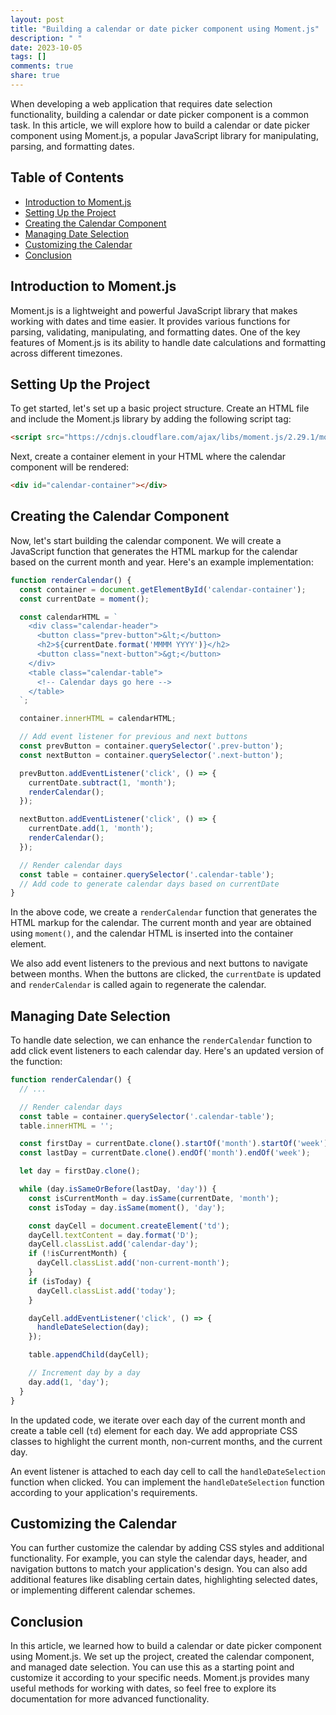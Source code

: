 ```yaml
---
layout: post
title: "Building a calendar or date picker component using Moment.js"
description: " "
date: 2023-10-05
tags: []
comments: true
share: true
---
```


When developing a web application that requires date selection functionality, building a calendar or date picker component is a common task. In this article, we will explore how to build a calendar or date picker component using Moment.js, a popular JavaScript library for manipulating, parsing, and formatting dates.

## Table of Contents
- [Introduction to Moment.js](#introduction-to-momentjs)
- [Setting Up the Project](#setting-up-the-project)
- [Creating the Calendar Component](#creating-the-calendar-component)
- [Managing Date Selection](#managing-date-selection)
- [Customizing the Calendar](#customizing-the-calendar)
- [Conclusion](#conclusion)

## Introduction to Moment.js

Moment.js is a lightweight and powerful JavaScript library that makes working with dates and time easier. It provides various functions for parsing, validating, manipulating, and formatting dates. One of the key features of Moment.js is its ability to handle date calculations and formatting across different timezones.

## Setting Up the Project

To get started, let's set up a basic project structure. Create an HTML file and include the Moment.js library by adding the following script tag:

```html
<script src="https://cdnjs.cloudflare.com/ajax/libs/moment.js/2.29.1/moment.min.js"></script>
```

Next, create a container element in your HTML where the calendar component will be rendered:

```html
<div id="calendar-container"></div>
```

## Creating the Calendar Component

Now, let's start building the calendar component. We will create a JavaScript function that generates the HTML markup for the calendar based on the current month and year. Here's an example implementation:

```javascript
function renderCalendar() {
  const container = document.getElementById('calendar-container');
  const currentDate = moment();

  const calendarHTML = `
    <div class="calendar-header">
      <button class="prev-button">&lt;</button>
      <h2>${currentDate.format('MMMM YYYY')}</h2>
      <button class="next-button">&gt;</button>
    </div>
    <table class="calendar-table">
      <!-- Calendar days go here -->
    </table>
  `;

  container.innerHTML = calendarHTML;

  // Add event listener for previous and next buttons
  const prevButton = container.querySelector('.prev-button');
  const nextButton = container.querySelector('.next-button');

  prevButton.addEventListener('click', () => {
    currentDate.subtract(1, 'month');
    renderCalendar();
  });

  nextButton.addEventListener('click', () => {
    currentDate.add(1, 'month');
    renderCalendar();
  });

  // Render calendar days
  const table = container.querySelector('.calendar-table');
  // Add code to generate calendar days based on currentDate
}
```

In the above code, we create a `renderCalendar` function that generates the HTML markup for the calendar. The current month and year are obtained using `moment()`, and the calendar HTML is inserted into the container element.

We also add event listeners to the previous and next buttons to navigate between months. When the buttons are clicked, the `currentDate` is updated and `renderCalendar` is called again to regenerate the calendar.

## Managing Date Selection

To handle date selection, we can enhance the `renderCalendar` function to add click event listeners to each calendar day. Here's an updated version of the function:

```javascript
function renderCalendar() {
  // ...

  // Render calendar days
  const table = container.querySelector('.calendar-table');
  table.innerHTML = '';

  const firstDay = currentDate.clone().startOf('month').startOf('week');
  const lastDay = currentDate.clone().endOf('month').endOf('week');

  let day = firstDay.clone();

  while (day.isSameOrBefore(lastDay, 'day')) {
    const isCurrentMonth = day.isSame(currentDate, 'month');
    const isToday = day.isSame(moment(), 'day');

    const dayCell = document.createElement('td');
    dayCell.textContent = day.format('D');
    dayCell.classList.add('calendar-day');
    if (!isCurrentMonth) {
      dayCell.classList.add('non-current-month');
    }
    if (isToday) {
      dayCell.classList.add('today');
    }

    dayCell.addEventListener('click', () => {
      handleDateSelection(day);
    });

    table.appendChild(dayCell);

    // Increment day by a day
    day.add(1, 'day');
  }
}
```

In the updated code, we iterate over each day of the current month and create a table cell (`td`) element for each day. We add appropriate CSS classes to highlight the current month, non-current months, and the current day.

An event listener is attached to each day cell to call the `handleDateSelection` function when clicked. You can implement the `handleDateSelection` function according to your application's requirements.

## Customizing the Calendar

You can further customize the calendar by adding CSS styles and additional functionality. For example, you can style the calendar days, header, and navigation buttons to match your application's design. You can also add additional features like disabling certain dates, highlighting selected dates, or implementing different calendar schemes.

## Conclusion

In this article, we learned how to build a calendar or date picker component using Moment.js. We set up the project, created the calendar component, and managed date selection. You can use this as a starting point and customize it according to your specific needs. Moment.js provides many useful methods for working with dates, so feel free to explore its documentation for more advanced functionality.